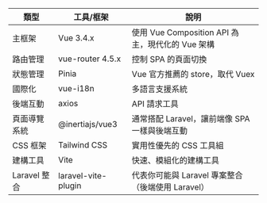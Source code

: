 | 類型        | 工具/框架            | 說明                                         |
|-------------|----------------------|----------------------------------------------|
| 主框架      | Vue 3.4.x            | 使用 Vue Composition API 為主，現代化的 Vue 架構 |
| 路由管理    | vue-router 4.5.x      | 控制 SPA 的頁面切換                          |
| 狀態管理    | Pinia                | Vue 官方推薦的 store，取代 Vuex              |
| 國際化      | vue-i18n             | 多語言支援系統                               |
| 後端互動    | axios                | API 請求工具                                 |
| 頁面導覽系統| @inertiajs/vue3      | 通常搭配 Laravel，讓前端像 SPA 一樣與後端互動 |
| CSS 框架    | Tailwind CSS         | 實用性優先的 CSS 工具組                      |
| 建構工具    | Vite                 | 快速、模組化的建構工具                       |
| Laravel 整合| laravel-vite-plugin  | 代表你可能與 Laravel 專案整合（後端使用 Laravel）|
